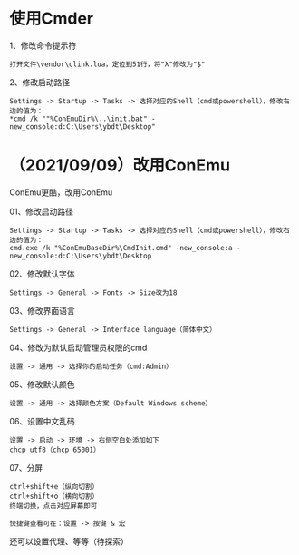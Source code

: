 # 使用Cmder
1、修改命令提示符
```
打开文件\vendor\clink.lua，定位到51行，将"λ"修改为"$"
```
2、修改启动路径  
```
Settings -> Startup -> Tasks -> 选择对应的Shell（cmd或powershell），修改右边的值为：
*cmd /k ""%ConEmuDir%\..\init.bat" -new_console:d:C:\Users\ybdt\Desktop"
```

# （2021/09/09）改用ConEmu
ConEmu更酷，改用ConEmu  

01、修改启动路径
```
Settings -> Startup -> Tasks -> 选择对应的Shell（cmd或powershell），修改右边的值为：
cmd.exe /k "%ConEmuBaseDir%\CmdInit.cmd" -new_console:a -new_console:d:C:\Users\ybdt\Desktop
```
02、修改默认字体
```
Settings -> General -> Fonts -> Size改为18
```
03、修改界面语言
```
Settings -> General -> Interface language（简体中文）
```
04、修改为默认启动管理员权限的cmd
```
设置 -> 通用 -> 选择你的启动任务（cmd:Admin）
```
05、修改默认颜色
```
设置 -> 通用 -> 选择颜色方案（Default Windows scheme）
```
06、设置中文乱码
```
设置 -> 启动 -> 环境 -> 右侧空白处添加如下
chcp utf8（chcp 65001）
```
07、分屏
```
ctrl+shift+e（纵向切割）
ctrl+shift+o（横向切割）
终端切换，点击对应屏幕即可

快捷键查看可在：设置 -> 按键 & 宏
```

还可以设置代理、等等（待探索）
